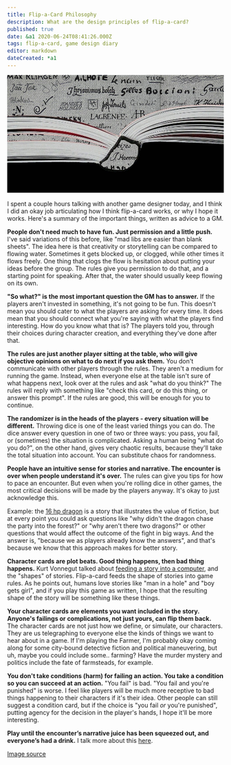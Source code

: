 ```yaml
---
title: Flip-a-Card Philosophy
description: What are the design principles of flip-a-card?
published: true
date: &a1 2020-06-24T08:41:26.000Z
tags: flip-a-card, game design diary
editor: markdown
dateCreated: *a1
---
```


![Featured Image](flip-a-card-philosophy.jpg)

I spent a couple hours talking with another game designer today,
and I think I did an okay job articulating how I think flip-a-card works,
or why I hope it works. Here's a summary of the important things,
written as advice to a GM.

**People don't need much to have fun. Just permission and a little push.**
I've said variations of this before, like "mad libs are easier than blank sheets".
The idea here is that creativity or storytelling can be compared to flowing water.
Sometimes it gets blocked up, or clogged, while other times it flows freely.
One thing that clogs the flow is hesitation about putting your ideas before the group.
The rules give you permission to do that, and a starting point for speaking.
After that, the water should usually keep flowing on its own.

**"So what?" is the most important question the GM has to answer.**
If the players aren't invested in something, it's not going to be fun.
This doesn't mean you should cater to what the players are asking for every time.
It does mean that you should connect what you're saying
with what the players find interesting.
How do you know what that is?
The players told you, through their choices during character creation,
and everything they've done after that.

**The rules are just another player sitting at the table, who will give objective opinions on what to do next if you ask them.**
You don't communicate with other players through the rules.
They aren't a medium for running the game.
Instead, when everyone else at the table isn't sure of what happens next,
look over at the rules and ask "what do you think?"
The rules will reply with something like "check this card, or do this thing, or answer this prompt".
If the rules are good, this will be enough for you to continue.

**The randomizer is in the heads of the players - every situation will be different.**
Throwing dice is one of the least varied things you can do.
The dice answer every question in one of two or three ways:
you pass, you fail, or (sometimes) the situation is complicated.
Asking a human being "what do you do?", on the other hand,
gives very chaotic results, because they'll take the total situation into account.
You can substitute chaos for randomness.

**People have an intuitive sense for stories and narrative. The encounter is over when people understand it's over.**
The rules can give you tips for how to pace an encounter.
But even when you're rolling dice in other games,
the most critical decisions will be made by the players anyway.
It's okay to just acknowledge this.

Example: the [16 hp dragon](https://www.latorra.org/2012/05/15/a-16-hp-dragon/) is a story
that illustrates the value of fiction, but at every point
you could ask questions like "why didn't the dragon chase the party into the forest?"
or "why aren't there two dragons?" or other questions
that would affect the outcome of the fight in big ways.
And the answer is, "because we as players already know the answers",
and that's because we know that this approach makes for better story.

**Character cards are plot beats. Good thing happens, then bad thing happens.**
Kurt Vonnegut talked about [feeding a story into a computer](https://www.youtube.com/watch?v=oP3c1h8v2ZQ),
and the "shapes" of stories. Flip-a-card feeds the shape of stories into game rules.
As he points out, humans love stories like "man in a hole" and "boy gets girl",
and if you play this game as written, I hope that the resulting shape of the story will be something like these things.

**Your character cards are elements you want included in the story. Anyone's failings or complications, not just yours, can flip them back.**
The character cards are not just how we define, or simulate, our characters.
They are us telegraphing to everyone else
the kinds of things we want to hear about in a game.
If I'm playing the Farmer, I'm probably okay coming along for some city-bound detective fiction
and political maneuvering, but uh, maybe you could include some.. farming?
Have the murder mystery and politics include the fate of farmsteads, for example.

**You don't take conditions (harm) for failing an action. You take a condition so you can succeed at an action.**
"You fail" is bad. "You fail and you're punished" is worse.
I feel like players will be much more receptive to bad things happening to their characters if it's their idea.
Other people can still suggest a condition card,
but if the choice is "you fail _or_ you're punished",
putting agency for the decision in the player's hands,
I hope it'll be more interesting.

**Play until the encounter’s narrative juice has been squeezed out, and everyone’s had a drink.**
I talk more about this [here](https://astralfrontier.org/flip-a-card-encounter-pacing).

[Image source](https://pixabay.com/photos/book-plato-philosophy-wisdom-2168776/)